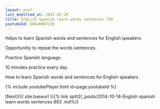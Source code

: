 ```yaml
---
layout: post
last_modified_at: 2021-03-29
title: English Spanish learn words sentences 730 
youtubeId: D0AaRdH7i5E
---
```

 
 
Helps to learn Spanish words and sentences for English speakers.

Opportunitiy to repeat the words sentences. 

Practice Spanish language. 
 
10 minutes practice every day. 
 
How to learn Spanish words and sentences for English speakers 
 
{% include youtubePlayer.html id=page.youtubeId %}
 
 
[Next]({{ site.baseurl }}{% link  split2/_posts/2014-10-14-English spanish learn words sentences 883 .md%})
 

